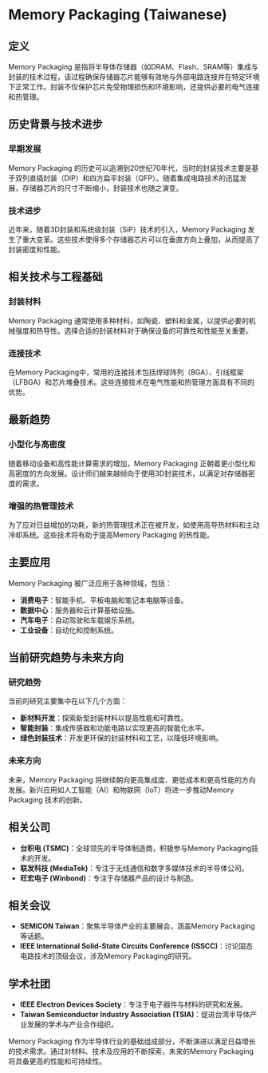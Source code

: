 # Memory Packaging (Taiwanese)

## 定义

Memory Packaging 是指将半导体存储器（如DRAM、Flash、SRAM等）集成与封装的技术过程，该过程确保存储器芯片能够有效地与外部电路连接并在特定环境下正常工作。封装不仅保护芯片免受物理损伤和环境影响，还提供必要的电气连接和热管理。

## 历史背景与技术进步

### 早期发展

Memory Packaging 的历史可以追溯到20世纪70年代，当时的封装技术主要是基于双列直插封装（DIP）和四方扁平封装（QFP）。随着集成电路技术的迅猛发展，存储器芯片的尺寸不断缩小，封装技术也随之演变。

### 技术进步

近年来，随着3D封装和系统级封装（SiP）技术的引入，Memory Packaging 发生了重大变革。这些技术使得多个存储器芯片可以在垂直方向上叠加，从而提高了封装密度和性能。

## 相关技术与工程基础

### 封装材料

Memory Packaging 通常使用多种材料，如陶瓷、塑料和金属，以提供必要的机械强度和热导性。选择合适的封装材料对于确保设备的可靠性和性能至关重要。

### 连接技术

在Memory Packaging中，常用的连接技术包括焊球阵列（BGA）、引线框架（LFBGA）和芯片堆叠技术。这些连接技术在电气性能和热管理方面具有不同的优势。

## 最新趋势

### 小型化与高密度

随着移动设备和高性能计算需求的增加，Memory Packaging 正朝着更小型化和高密度的方向发展。设计师们越来越倾向于使用3D封装技术，以满足对存储器密度的需求。

### 增强的热管理技术

为了应对日益增加的功耗，新的热管理技术正在被开发，如使用高导热材料和主动冷却系统。这些技术将有助于提高Memory Packaging 的热性能。

## 主要应用

Memory Packaging 被广泛应用于各种领域，包括：

- **消费电子**：智能手机、平板电脑和笔记本电脑等设备。
- **数据中心**：服务器和云计算基础设施。
- **汽车电子**：自动驾驶和车载娱乐系统。
- **工业设备**：自动化和控制系统。

## 当前研究趋势与未来方向

### 研究趋势

当前的研究主要集中在以下几个方面：

- **新材料开发**：探索新型封装材料以提高性能和可靠性。
- **智能封装**：集成传感器和功能电路以实现更高的智能化水平。
- **绿色封装技术**：开发更环保的封装材料和工艺，以降低环境影响。

### 未来方向

未来，Memory Packaging 将继续朝向更高集成度、更低成本和更高性能的方向发展。新兴应用如人工智能（AI）和物联网（IoT）将进一步推动Memory Packaging 技术的创新。

## 相关公司

- **台积电 (TSMC)**：全球领先的半导体制造商，积极参与Memory Packaging技术的开发。
- **联发科技 (MediaTek)**：专注于无线通信和数字多媒体技术的半导体公司。
- **旺宏电子 (Winbond)**：专注于存储器产品的设计与制造。

## 相关会议

- **SEMICON Taiwan**：聚焦半导体产业的主要展会，涵盖Memory Packaging等话题。
- **IEEE International Solid-State Circuits Conference (ISSCC)**：讨论固态电路技术的顶级会议，涉及Memory Packaging的研究。

## 学术社团

- **IEEE Electron Devices Society**：专注于电子器件与材料的研究和发展。
- **Taiwan Semiconductor Industry Association (TSIA)**：促进台湾半导体产业发展的学术与产业合作组织。

Memory Packaging 作为半导体行业的基础组成部分，不断演进以满足日益增长的技术需求。通过对材料、技术及应用的不断探索，未来的Memory Packaging将具备更高的性能和可持续性。
